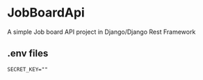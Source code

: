 # JobBoardApi
A simple Job board API project in Django/Django Rest Framework

## .env files
```
SECRET_KEY=""
```